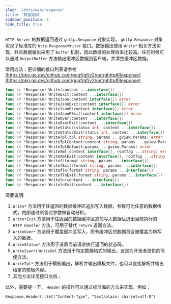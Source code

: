 ```yaml
---
slug: '/docs/web/response'
title: '数据返回'
sidebar_position: 4
hide_title: true
---
```


`HTTP Server` 的数据返回通过 `ghttp.Response` 对象实现， `ghttp.Response` 对象实现了标准库的 `http.ResponseWriter` 接口。数据输出使用 `Write*` 相关方法实现，并且数据输出采用了 `Buffer` 机制，因此数据的处理效率比较高。任何时候可以通过 `OutputBuffer` 方法输出缓冲区数据到客户端，并清空缓冲区数据。

常用方法：更详细的接口列表请参考 [https://pkg.go.dev/github.com/gogf/gf/v2/net/ghttp#Response](https://pkg.go.dev/github.com/gogf/gf/v2/net/ghttp#Response)

```go
func (r *Response) Write(content ...interface{})
func (r *Response) WriteExit(content ...interface{})
func (r *Response) WriteJson(content interface{}) error
func (r *Response) WriteJsonExit(content interface{}) error
func (r *Response) WriteJsonP(content interface{}) error
func (r *Response) WriteJsonPExit(content interface{}) error
func (r *Response) WriteOver(content ...interface{})
func (r *Response) WriteOverExit(content ...interface{})
func (r *Response) WriteStatus(status int, content ...interface{})
func (r *Response) WriteStatusExit(status int, content ...interface{})
func (r *Response) WriteTpl(tpl string, params ...gview.Params) error
func (r *Response) WriteTplContent(content string, params ...gview.Params) error
func (r *Response) WriteTplDefault(params ...gview.Params) error
func (r *Response) WriteXml(content interface{}, rootTag ...string) error
func (r *Response) WriteXmlExit(content interface{}, rootTag ...string) error
func (r *Response) Writef(format string, params ...interface{})
func (r *Response) WritefExit(format string, params ...interface{})
func (r *Response) Writefln(format string, params ...interface{})
func (r *Response) WriteflnExit(format string, params ...interface{})
func (r *Response) Writeln(content ...interface{})
func (r *Response) WritelnExit(content ...interface{})
```

简要说明:

1. `Write*` 方法用于往返回的数据缓冲区追加写入数据，参数可为任意的数据格式，内部通过断言对参数做自动分析。
2. `Write*Exit` 方法用于往返回的数据缓冲区追加写入数据后退出当前执行的 `HTTP Handler` 方法，可用于替代 `return` 返回方法。
3. `WriteOver*` 方法用于覆盖缓冲区写入，原有缓冲区的数据将会被覆盖为新写入的数据。
4. `WriteStatus*` 方法用于设置当前请求执行返回的状态码。
5. `WriteJson*`/ `WriteXml` 方法用于特定数据格式的输出，这是为开发者提供的简便方法。
6. `WriteTpl*` 方法用于模板输出，解析并输出模板文件，也可以直接解析并输出给定的模板内容。
7. 其他方法详见接口文档；

此外，需要提一下， `Header` 的操作可以通过标准库的方法来实现，例如：

```
Response.Header().Set("Content-Type", "text/plain; charset=utf-8")
```

